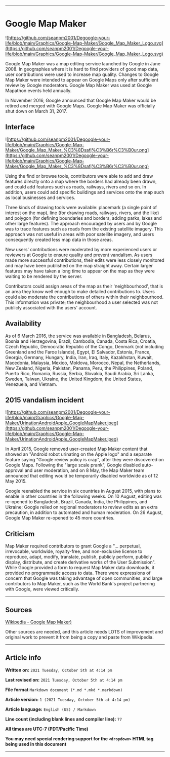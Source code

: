 
***

# Google Map Maker

![https://github.com/seanpm2001/Degoogle-your-life/blob/main/Graphics/Google-Map-Maker/Google_Map_Maker_Logo.svg](https://github.com/seanpm2001/Degoogle-your-life/blob/main/Graphics/Google-Map-Maker/Google_Map_Maker_Logo.svg)

Google Map Maker was a map editing service launched by Google in June 2008. In geographies where it is hard to find providers of good map data, user contributions were used to increase map quality. Changes to Google Map Maker were intended to appear on Google Maps only after sufficient review by Google moderators. Google Map Maker was used at Google Mapathon events held annually.

In November 2016, Google announced that Google Map Maker would be retired and merged with Google Maps. Google Map Maker was officially shut down on March 31, 2017.

## Interface

![https://github.com/seanpm2001/Degoogle-your-life/blob/main/Graphics/Google-Map-Maker/Google_Map_Maker_%C3%8Dsafj%C3%B6r%C3%B0ur.png](https://github.com/seanpm2001/Degoogle-your-life/blob/main/Graphics/Google-Map-Maker/Google_Map_Maker_%C3%8Dsafj%C3%B6r%C3%B0ur.png)

Using the find or browse tools, contributors were able to add and draw features directly onto a map where the borders had already been drawn, and could add features such as roads, railways, rivers and so on. In addition, users could add specific buildings and services onto the map such as local businesses and services.

Three kinds of drawing tools were available: placemark (a single point of interest on the map), line (for drawing roads, railways, rivers, and the like) and polygon (for defining boundaries and borders, adding parks, lakes and other large features). The approach encouraged by users and by Google was to trace features such as roads from the existing satellite imagery. This approach was not useful in areas with poor satellite imagery, and users consequently created less map data in those areas.

New users' contributions were moderated by more experienced users or reviewers at Google to ensure quality and prevent vandalism. As users made more successful contributions, their edits were less closely monitored and may have been published on the map straight away. Certain larger features may have taken a long time to appear on the map as they were waiting to be rendered by the server.

Contributors could assign areas of the map as their 'neighbourhood', that is an area they know well enough to make detailed contributions to. Users could also moderate the contributions of others within their neighbourhood. This information was private; the neighbourhood a user selected was not publicly associated with the users' account.

## Availability

As of 6 March 2016, the service was available in Bangladesh, Belarus, Bosnia and Herzegovina, Brazil, Cambodia, Canada, Costa Rica, Croatia, Czech Republic, Democratic Republic of the Congo, Denmark (not including Greenland and the Faroe Islands), Egypt, El Salvador, Estonia, France, Georgia, Germany, Hungary, India, Iran, Iraq, Italy, Kazakhstan, Kuwait, Macedonia, Malaysia, Mexico, Moldova, Morocco, Nepal, the Netherlands, New Zealand, Nigeria, Pakistan, Panama, Peru, the Philippines, Poland, Puerto Rico, Romania, Russia, Serbia, Slovakia, Saudi Arabia, Sri Lanka, Sweden, Taiwan, Ukraine, the United Kingdom, the United States, Venezuela, and Vietnam.

## 2015 vandalism incident

![https://github.com/seanpm2001/Degoogle-your-life/blob/main/Graphics/Google-Map-Maker/UrinationAndroidApple_GoogleMapMaker.jpeg](https://github.com/seanpm2001/Degoogle-your-life/blob/main/Graphics/Google-Map-Maker/UrinationAndroidApple_GoogleMapMaker.jpeg)

In April 2015, Google removed user-created Map Maker content that showed an "Android robot urinating on the Apple logo" and a separate feature saying "Google review policy is crap", after they were discovered on Google Maps. Following the "large scale prank", Google disabled auto-approval and user moderation, and on 8 May, the Map Maker team announced that editing would be temporarily disabled worldwide as of 12 May 2015.

Google reenabled the service in six countries in August 2015, with plans to enable in other countries in the following weeks. On 10 August, editing was re-opened to Bangladesh, Brazil, Canada, India, the Philippines, and Ukraine; Google relied on regional moderators to review edits as an extra precaution, in addition to automated and human moderation. On 26 August, Google Map Maker re-opened to 45 more countries.

## Criticism

Map Maker required contributors to grant Google a "... perpetual, irrevocable, worldwide, royalty-free, and non-exclusive license to reproduce, adapt, modify, translate, publish, publicly perform, publicly display, distribute, and create derivative works of the User Submission". While Google provided a form to request Map Maker data downloads, it provided no programmatic access to data. There were expressions of concern that Google was taking advantage of open communities, and large contributors to Map Maker, such as the World Bank's project partnering with Google, were viewed critically.

***

## Sources

[Wikipedia - Google Map Maker)](https://en.wikipedia.org/wiki/Google_Map_Maker/)

Other sources are needed, and this article needs LOTS of improvement and original work to prevent it from being a copy and paste from Wikipedia.

***

## Article info

**Written on:** `2021 Tuesday, October 5th at 4:14 pm`

**Last revised on:** `2021 Tuesday, October 5th at 4:14 pm`

**File format** `Markdown document (*.md *.mkd *.markdown)`

**Article version:** `1 (2021 Tuesday, October 5th at 4:14 pm)`

**Article language:** `English (US) / Markdown`

**Line count (including blank lines and compiler line):** `77`

**All times are UTC-7 (PDT/Pacific Time)**

**You may need special rendering support for the `<dropdown>` HTML tag being used in this document**

***

<!-- Tools

Quick copy and paste

https://github.com/seanpm2001/WacOS/wiki/

!-->

